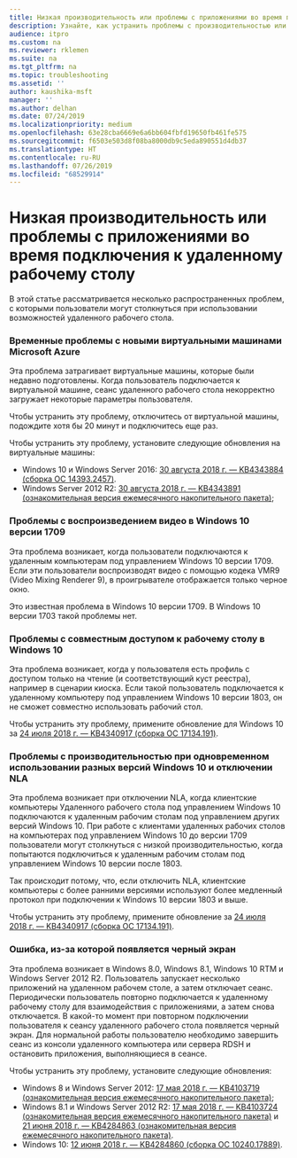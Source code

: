 ```yaml
---
title: Низкая производительность или проблемы с приложениями во время подключения к удаленному рабочему столу
description: Узнайте, как устранить проблемы с производительностью или приложениями при подключении к удаленному рабочему столу.
audience: itpro
ms.custom: na
ms.reviewer: rklemen
ms.suite: na
ms.tgt_pltfrm: na
ms.topic: troubleshooting
ms.assetid: ''
author: kaushika-msft
manager: ''
ms.author: delhan
ms.date: 07/24/2019
ms.localizationpriority: medium
ms.openlocfilehash: 63e28cba6669e6a6bb604fbfd19650fb461fe575
ms.sourcegitcommit: f6503e503d8f08ba8000db9c5eda890551d4db37
ms.translationtype: HT
ms.contentlocale: ru-RU
ms.lasthandoff: 07/26/2019
ms.locfileid: "68529914"
---
```

# <a name="poor-performance-or-application-problems-during-remote-desktop-connection"></a>Низкая производительность или проблемы с приложениями во время подключения к удаленному рабочему столу

В этой статье рассматривается несколько распространенных проблем, с которыми пользователи могут столкнуться при использовании возможностей удаленного рабочего стола.

### <a name="intermittent-problems-with-new-microsoft-azure-virtual-machines"></a>Временные проблемы с новыми виртуальными машинами Microsoft Azure

Эта проблема затрагивает виртуальные машины, которые были недавно подготовлены. Когда пользователь подключается к виртуальной машине, сеанс удаленного рабочего стола некорректно загружает некоторые параметры пользователя.

Чтобы устранить эту проблему, отключитесь от виртуальной машины, подождите хотя бы 20 минут и подключитесь еще раз.

Чтобы устранить эту проблему, установите следующие обновления на виртуальные машины:

  - Windows 10 и Windows Server 2016: [30 августа 2018 г. — KB4343884 (сборка ОС 14393.2457)](https://support.microsoft.com/help/4343884/windows-10-update-kb4343884).
  - Windows Server 2012 R2: [30 августа 2018 г. — KB4343891 (ознакомительная версия ежемесячного накопительного пакета)](https://support.microsoft.com/help/4343891/windows-81-update-kb4343891);

### <a name="video-playback-issues-on-windows-10-version-1709"></a>Проблемы с воспроизведением видео в Windows 10 версии 1709

Эта проблема возникает, когда пользователи подключаются к удаленным компьютерам под управлением Windows 10 версии 1709. Если эти пользователи воспроизводят видео с помощью кодека VMR9 (Video Mixing Renderer 9), в проигрывателе отображается только черное окно.

Это известная проблема в Windows 10 версии 1709. В Windows 10 версии 1703 такой проблемы нет.

### <a name="desktop-sharing-issues-on-windows-10"></a>Проблемы с совместным доступом к рабочему столу в Windows 10

Эта проблема возникает, когда у пользователя есть профиль с доступом только на чтение (и соответствующий куст реестра), например в сценарии киоска. Если такой пользователь подключается к удаленному компьютеру под управлением Windows 10 версии 1803, он не сможет совместно использовать рабочий стол.

Чтобы устранить эту проблему, примените обновление для Windows 10 за [24 июля 2018 г. — KB4340917 (сборка ОС 17134.191)](https://support.microsoft.com/help/4340917/windows-10-update-kb4340917).

### <a name="performance-issues-when-mixing-versions-of-windows-10-if-nla-is-disabled"></a>Проблемы с производительностью при одновременном использовании разных версий Windows 10 и отключении NLA

Эта проблема возникает при отключении NLA, когда клиентские компьютеры Удаленного рабочего стола под управлением Windows 10 подключаются к удаленным рабочим столам под управлением других версий Windows 10. При работе с клиентами удаленных рабочих столов на компьютерах под управлением Windows 10 до версии 1709 пользователи могут столкнуться с низкой производительностью, когда попытаются подключиться к удаленным рабочим столам под управлением Windows 10 версии после 1803.

Так происходит потому, что, если отключить NLA, клиентские компьютеры с более ранними версиями используют более медленный протокол при подключении к Windows 10 версии 1803 и выше.

Чтобы устранить эту проблему, примените обновление за [24 июля 2018 г. — KB4340917 (сборка ОС 17134.191)](https://support.microsoft.com/help/4340917/windows-10-update-kb4340917).

### <a name="black-screen-issue"></a>Ошибка, из-за которой появляется черный экран

Эта проблема возникает в Windows 8.0, Windows 8.1, Windows 10 RTM и Windows Server 2012 R2. Пользователь запускает несколько приложений на удаленном рабочем столе, а затем отключает сеанс. Периодически пользователь повторно подключается к удаленному рабочему столу для взаимодействия с приложениями, а затем снова отключается. В какой-то момент при повторном подключении пользователя к сеансу удаленного рабочего стола появляется черный экран. Для нормальной работы пользователю необходимо завершить сеанс из консоли удаленного компьютера или сервера RDSH и остановить приложения, выполняющиеся в сеансе.

Чтобы устранить эту проблему, установите следующие обновления:

  - Windows 8 и Windows Server 2012: [17 мая 2018 г. — KB4103719 (ознакомительная версия ежемесячного накопительного пакета)](https://support.microsoft.com/help/4103719/windows-server-2012-update-kb4103719);
  - Windows 8.1 и Windows Server 2012 R2: [17 мая 2018 г. — KB4103724 (ознакомительная версия ежемесячного накопительного пакета)](https://support.microsoft.com/help/4103724/windows-81-update-kb4103724) и [21 июня 2018 г. — KB4284863 (ознакомительная версия ежемесячного накопительного пакета)](https://support.microsoft.com/help/4284863/windows-81-update-kb4284863).
  - Windows 10: [12 июня 2018 г. — KB4284860 (сборка ОС 10240.17889)](https://support.microsoft.com/help/4284860/windows-10-update-kb4284860).
